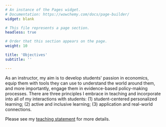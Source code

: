 ```yaml
---
# An instance of the Pages widget.
# Documentation: https://wowchemy.com/docs/page-builder/
widget: blank

# This file represents a page section.
headless: true

# Order that this section appears on the page.
weight: 10

title: 'Objectives'
subtitle: ''

---
```


As an instructor, my aim is to develop students' passion in economics, equip them with tools they can use to understand the world around them, and more importantly, engage them in evidence-based policy-making processes. There are three principles I embrace in teaching and incorporate into all of my interactions with students: (1) student-centered personalized learning; (2) active and inclusive learning; (3) application and real-world connections. 

Please see my [teaching statement](https://www.dropbox.com/s/u0x1por949wczil/Teaching%20Statement_20210921.docx) for more details.